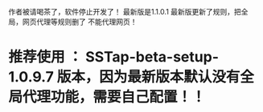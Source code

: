 作者被请喝茶了，软件停止开发了！ 最新版是1.1.0.1 最新版更新了规则，把全局，网页代理等规则删了 不能代理网页！


# 推荐使用 ： SSTap-beta-setup-1.0.9.7 版本，因为最新版本默认没有全局代理功能，需要自己配置！！
